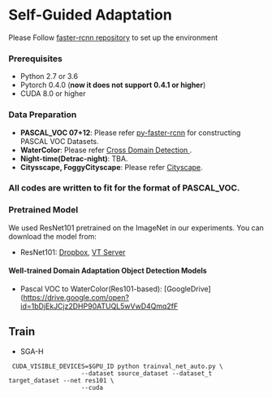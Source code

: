 # Self-Guided Adaptation

Please Follow [faster-rcnn repository](https://github.com/jwyang/faster-rcnn.pytorch) to set up the environment

### Prerequisites

* Python 2.7 or 3.6
* Pytorch 0.4.0 (**now it does not support 0.4.1 or higher**)
* CUDA 8.0 or higher

### Data Preparation

* **PASCAL_VOC 07+12**: Please refer [py-faster-rcnn](https://github.com/rbgirshick/py-faster-rcnn#beyond-the-demo-installation-for-training-and-testing-models) for constructing PASCAL VOC Datasets.
* **WaterColor**: Please refer [Cross Domain Detection ](https://github.com/naoto0804/cross-domain-detection/tree/master/datasets). 
* **Night-time(Detrac-night)**: TBA.
* **Citysscape, FoggyCityscape**: Please refer [Cityscape](https://www.cityscapes-dataset.com/).

### All codes are written to fit for the format of PASCAL_VOC.

### Pretrained Model

We used ResNet101 pretrained on the ImageNet in our experiments. You can download the model from:

* ResNet101: [Dropbox](https://www.dropbox.com/s/iev3tkbz5wyyuz9/resnet101_caffe.pth?dl=0), [VT Server](https://filebox.ece.vt.edu/~jw2yang/faster-rcnn/pretrained-base-models/resnet101_caffe.pth)

#### Well-trained Domain Adaptation Object Detection Models

* Pascal VOC to WaterColor(Res101-based): [GoogleDrive](https://drive.google.com/open?id=1bDjEkJCjz2DHP90ATUQL5wVwD4Qmq2fF

## Train
* SGA-H
```
 CUDA_VISIBLE_DEVICES=$GPU_ID python trainval_net_auto.py \
                    --dataset source_dataset --dataset_t target_dataset --net res101 \
                    --cuda
